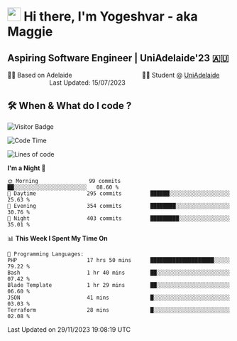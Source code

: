 <h1><img src="https://emojis.slackmojis.com/emojis/images/1531849430/4246/blob-sunglasses.gif?1531849430" width="30"/> Hi there, I'm Yogeshvar - aka Maggie</h1>

## Aspiring Software Engineer | UniAdelaide'23 🇦🇺  
🏂🏻  Based on Adelaide &nbsp;&nbsp;&nbsp;&nbsp;&nbsp;&nbsp;&nbsp;&nbsp;&nbsp;&nbsp;&nbsp;&nbsp;&nbsp;&nbsp;&nbsp;&nbsp;&nbsp;&nbsp;&nbsp;&nbsp;&nbsp;&nbsp;&nbsp;&nbsp;&nbsp;&nbsp;&nbsp;&nbsp;&nbsp;&nbsp;&nbsp;&nbsp;&nbsp;&nbsp;&nbsp;&nbsp;&nbsp;&nbsp;&nbsp;👨‍💻 Student @ [UniAdelaide](https://www.adelaide.edu.au)   &nbsp;&nbsp;&nbsp;&nbsp;&nbsp;&nbsp;&nbsp;&nbsp;&nbsp;&nbsp;&nbsp;&nbsp;&nbsp;&nbsp;&nbsp;&nbsp;&nbsp;&nbsp;&nbsp;&nbsp;&nbsp;&nbsp;&nbsp;&nbsp;Last Updated: 15/07/2023

## 🛠 When & What do I code ?  

![Visitor Badge](https://visitor-badge.feriirawann.repl.co?username=yogeshvar&repo=yogeshvar&label=Visitors&style=plastic&color=%23457BFF&contentType=svg)

<!--START_SECTION:waka-->
![Code Time](http://img.shields.io/badge/Code%20Time-2%2C402%20hrs%2010%20mins-blue)

![Lines of code](https://img.shields.io/badge/From%20Hello%20World%20I%27ve%20Written-4.0%20million%20lines%20of%20code-blue)

**I'm a Night 🦉** 

```text
🌞 Morning                99 commits          ██░░░░░░░░░░░░░░░░░░░░░░░   08.60 % 
🌆 Daytime                295 commits         ██████░░░░░░░░░░░░░░░░░░░   25.63 % 
🌃 Evening                354 commits         ████████░░░░░░░░░░░░░░░░░   30.76 % 
🌙 Night                  403 commits         █████████░░░░░░░░░░░░░░░░   35.01 % 
```


📊 **This Week I Spent My Time On** 

```text
💬 Programming Languages: 
PHP                      17 hrs 50 mins      ████████████████████░░░░░   79.22 % 
Bash                     1 hr 40 mins        ██░░░░░░░░░░░░░░░░░░░░░░░   07.42 % 
Blade Template           1 hr 29 mins        ██░░░░░░░░░░░░░░░░░░░░░░░   06.60 % 
JSON                     41 mins             █░░░░░░░░░░░░░░░░░░░░░░░░   03.03 % 
Terraform                28 mins             █░░░░░░░░░░░░░░░░░░░░░░░░   02.08 % 
```


 Last Updated on 29/11/2023 19:08:19 UTC
<!--END_SECTION:waka-->
